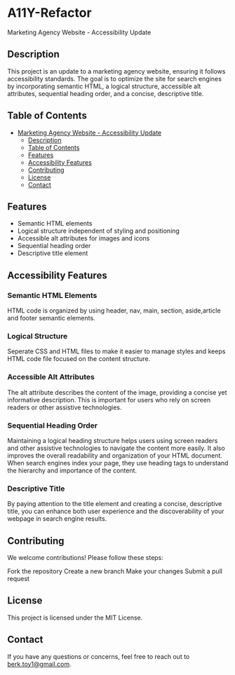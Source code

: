 # A11Y-Refactor
Marketing Agency Website - Accessibility Update

## Description

This project is an update to a marketing agency website, ensuring it follows accessibility standards. The goal is to optimize the site for search engines by incorporating semantic HTML, a logical structure, accessible alt attributes, sequential heading order, and a concise, descriptive title.

## Table of Contents

- [Marketing Agency Website - Accessibility Update](#A11Y-Refactor)
  - [Description](#description)
  - [Table of Contents](#table-of-contents)
  - [Features](#features)
  - [Accessibility Features](#accessibility-features)
  - [Contributing](#contributing)
  - [License](#license)
  - [Contact](#contact)

## Features

- Semantic HTML elements
- Logical structure independent of styling and positioning
- Accessible alt attributes for images and icons
- Sequential heading order
- Descriptive title element

## Accessibility Features
### Semantic HTML Elements
HTML code is organized by using header, nav, main, section, aside,article and footer semantic elements.

### Logical Structure
Seperate CSS and HTML files to make it easier to manage styles and keeps HTML code file focused on the content structure.

### Accessible Alt Attributes
The alt attribute describes the content of the image, providing a concise yet informative description. This is important for users who rely on screen readers or other assistive technologies.

### Sequential Heading Order
Maintaining a logical heading structure helps users using screen readers and other assistive technologies to navigate the content more easily. It also improves the overall readability and organization of your HTML document. When search engines index your page, they use heading tags to understand the hierarchy and importance of the content.

### Descriptive Title
By paying attention to the title element and creating a concise, descriptive title, you can enhance both user experience and the discoverability of your webpage in search engine results.

## Contributing
We welcome contributions! Please follow these steps:

Fork the repository
Create a new branch
Make your changes
Submit a pull request

## License
This project is licensed under the MIT License.

## Contact
If you have any questions or concerns, feel free to reach out to berk.toy1@gmail.com.
